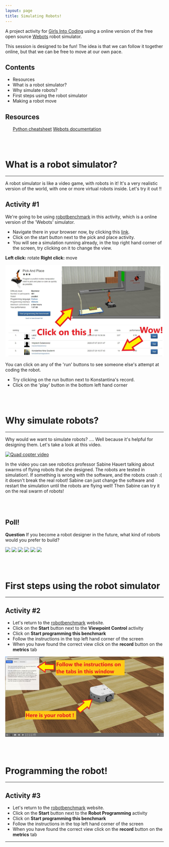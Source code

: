 ```yaml
---
layout: page
title: Simulating Robots! 
---
```


A project activity for [Girls Into Coding](https://www.girlsintocoding.com/) using a online version of the free open source [Webots](https://www.cyberbotics.com/) robot simulator.

This session is designed to be fun! The idea is that we can follow it together online, but that we can be free to move at our own pace.

<div class="container p-3 my-3 bg-light text-gray">
<h2>Contents</h2>
<ul class="list-group">
  <li class="list-group-item">Resources</li>
  <li class="list-group-item">What is a robot simulator?</li>
  <li class="list-group-item">Why simulate robots?</li>
  <li class="list-group-item">First steps using the robot simulator</li>
  <li class="list-group-item">Making a robot move</li>
</ul>
</div>

<div class="container p-3 my-3 bg-info text-info">
<h2>Resources</h2>
<ul class="list-group">
  <a href="https://www.pythoncheatsheet.org/" class="list-group-item list-group-item-action">Python cheatsheet</a>
  <a href="https://www.cyberbotics.com/doc/reference/index" class="list-group-item list-group-item-action">Webots documentation</a>
</ul>
</div>

<!--Comment: Paragrpah spacing-->
<br>
<br>

# What is a robot simulator?
---
A robot simulator is like a video game, with robots in it! It's a very realistic version of the world, with one or more virtual robots inside. Let's try it out !! 

<div class="container p-3 my-3 bg-primary text-primary">
<h2>Activity #1</h2>
</div>

We're going to be using [robotbenchmark](https://robotbenchmark.net/) in this activity, which is a online version of the 'Webots' simulator. 

* Navigate there in your browser now, by clicking this [link](https://robotbenchmark.net/).
* Click on the start button next to the pick and place activity.
* You will see a simulation running already, in the top right hand corner of the screen, try clicking on it to change the view.

<p class="text-primary"><b>Left click:</b> rotate   <b>Right click:</b> move</p>

![introPicture](images/pickAndPlaceScreenText.jpg)

You can click on any of the 'run' buttons to see someone else's attempt at coding the robot. 
* Try clicking on the run button next to Konstantina's record.
* Click on the 'play' button in the bottom left hand corner

<!--Comment: Paragrpah spacing-->
<br>
<br>

# Why simulate robots?
---

Why would we want to simulate robots? .... Well because it's helpful for designing them. Let's take a look at this video.

[![Quad copter video](https://img.youtube.com/vi/xNKR2f1ov2s/0.jpg)](https://youtu.be/xNKR2f1ov2s?t=97)

In the video you can see robotics professor Sabine Hauert talking about swarms of flying robots that she designed. The robots are tested in simulation!. If something is wrong with the software, and the robots crash :( it doesn't break the real robot! Sabine can just change the software and restart the simulation until the robots are flying well! Then Sabine can try it on the real swarm of robots!

<svg class="bi" width="32" height="32" fill="currentColor">
  <use xlink:href="bootstrap-icons.svg#heart-fill"/>
</svg>

<div class="container p-3 my-3 bg-info text-white">
<h2>Poll!</h2>
<b>Question</b> If you become a robot designer in the future, what kind of robots would you prefer to build?
</div>

<!--Comment: Start of markdown poll-->
[![](https://api.gh-polls.com/poll/01EEJ2P9FR88HJSQ80FQ9N4QZR/Social%20robots)](https://api.gh-polls.com/poll/01EEJ2P9FR88HJSQ80FQ9N4QZR/Social%20robots/vote)
[![](https://api.gh-polls.com/poll/01EEJ2P9FR88HJSQ80FQ9N4QZR/Flying%20robots)](https://api.gh-polls.com/poll/01EEJ2P9FR88HJSQ80FQ9N4QZR/Flying%20robots/vote)
[![](https://api.gh-polls.com/poll/01EEJ2P9FR88HJSQ80FQ9N4QZR/Swarms%20of%20robots)](https://api.gh-polls.com/poll/01EEJ2P9FR88HJSQ80FQ9N4QZR/Swarms%20of%20robots/vote)
[![](https://api.gh-polls.com/poll/01EEJ2P9FR88HJSQ80FQ9N4QZR/Medical%20robots)](https://api.gh-polls.com/poll/01EEJ2P9FR88HJSQ80FQ9N4QZR/Medical%20robots/vote)
[![](https://api.gh-polls.com/poll/01EEJ2P9FR88HJSQ80FQ9N4QZR/Soft%20animal-like%20robots)](https://api.gh-polls.com/poll/01EEJ2P9FR88HJSQ80FQ9N4QZR/Soft%20animal-like%20robots/vote)
[![](https://api.gh-polls.com/poll/01EEJ2P9FR88HJSQ80FQ9N4QZR/Self%20driving%20robots)](https://api.gh-polls.com/poll/01EEJ2P9FR88HJSQ80FQ9N4QZR/Self%20driving%20robots/vote)
<!--Comment: End of markdown poll-->

<!--Comment: Paragrpah spacing-->
<br>
<br>

# First steps using the robot simulator
---
<div class="container p-3 my-3 bg-primary text-primary">
<h2>Activity #2</h2>
</div>

* Let's return to the [robotbenchmark](https://robotbenchmark.net/) website.
* Click on the **Start** button next to the **Viewpoint Control** activity
* Click on **Start programming this benchmark**
* Follow the instructions in the top left hand corner of the screen
* When you have found the correct view click on the **record** button on the **metrics** tab

![introPicture](images/viewPointControl_imageText1.jpg)

<!--Comment: Paragrpah spacing-->
<br>
<br>

# Programming the robot!
---

<div class="container p-3 my-3 bg-primary text-primary">
<h2>Activity #3</h2>
</div>

* Let's return to the [robotbenchmark](https://robotbenchmark.net/) website.
* Click on the **Start** button next to the **Robot Programming** activity
* Click on **Start programming this benchmark**
* Follow the instructions in the top left hand corner of the screen
* When you have found the correct view click on the **record** button on the **metrics** tab


---


